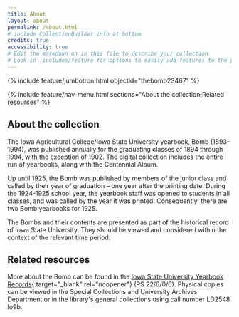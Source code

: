 ```yaml
---
title: About
layout: about
permalink: /about.html
# include CollectionBuilder info at bottom
credits: true
accessibility: true
# Edit the markdown on in this file to describe your collection
# Look in _includes/feature for options to easily add features to the page
---
```


{% include feature/jumbotron.html objectid="thebomb23467" %} 

{% include feature/nav-menu.html sections="About the collection;Related resources" %}

## About the collection

The Iowa Agricultural College/Iowa State University yearbook, Bomb (1893-1994), was published annually for the graduating classes of 1894 through 1994, with the exception of 1902. The digital collection includes the entire run of yearbooks, along with the Centennial Album.

Up until 1925, the Bomb was published by members of the junior class and called by their year of graduation – one year after the printing date. During the 1924-1925 school year, the yearbook staff was opened to students in all classes, and was called by the year it was printed. Consequently, there are two Bomb yearbooks for 1925.

The Bombs and their contents are presented as part of the historical record of Iowa State University. They should be viewed and considered within the context of the relevant time period. 

## Related resources

More about the Bomb can be found in the [Iowa State University Yearbook Records](https://n2t.net/ark:/87292/w9z52g){:target="_blank" rel="noopener"} (RS 22/6/0/6). Physical copies can be viewed in the Special Collections and University Archives Department or in the library's general collections using call number LD2548 Io9b.
